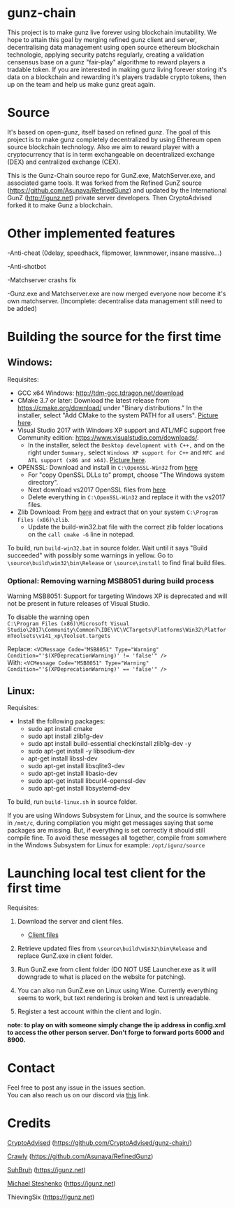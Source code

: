 # gunz-chain
This project is to make gunz live forever using blockchain imutability. We hope to attain this goal by merging refined gunz client and server, decentralising data management using open source ethereum  blockchain technologie,  applying security patchs regularly, creating a validation censensus base on a gunz "fair-play" algorithme to reward players a tradable token.  If you are interested in making gunz living forever storing it's data on a blockchain and rewarding it's players tradable crypto tokens, then up on the team and help us make gunz great again. 

# Source
It's based on open-gunz, itself based on refined gunz. The goal of this project is to make gunz completely decentralized by using Ethereum open source blockchain technology. Also we aim to reward player with a cryptocurrency that is in term exchangeable on decentralized exchange (DEX) and centralized exchange (CEX). 

This is the Gunz-Chain source repo for GunZ.exe, MatchServer.exe, and associated game tools. It was forked from the Refined GunZ source (https://github.com/Asunaya/RefinedGunz) and updated by the International GunZ (http://igunz.net) private server developers. Then CryptoAdvised forked it to make Gunz a blockchain.

# Other implemented features
-Anti-cheat (0delay, speedhack, flipmower, lawnmower, insane massive...)

-Anti-shotbot

-Matchserver crashs fix

-Gunz.exe and Matchserver.exe are now merged everyone now become it's own matchserver. 
(Incomplete: decentralise data management still need to be added)


# Building the source for the first time

## Windows:
Requisites:

* GCC x64 Windows: http://tdm-gcc.tdragon.net/download
* CMake 3.7 or later: Download the latest release from https://cmake.org/download/ under "Binary distributions." In the installer, select "Add CMake to the system PATH for all users". [Picture here](https://i.imgur.com/rQHLXX8.png).
* Visual Studio 2017 with Windows XP support and ATL/MFC support free Community edition: https://www.visualstudio.com/downloads/.
  - In the installer, select the `Desktop development with C++,` and on the right under `Summary,` select `Windows XP support for C++` and `MFC and ATL support (x86 and x64)`. [Picture here](https://i.imgur.com/BqXoiXu.png).
* OPENSSL: Download and install in `C:\OpenSSL-Win32` from [here](https://mega.nz/#!jLQWAQBJ!nT3v1FDHO80ikOmzsBZrImUpyh5ozE9mYnxdGXDDKWA)
  - For "copy OpenSSL DLLs to" prompt, choose "The Windows system directory".
  - Next download vs2017 OpenSSL files from [here](https://mega.nz/#!HfwCkIJa!UYvC9Sv2S24PFwHYEzWfrHevISTf1AmD9LuEMI8Yhco)
  - Delete everything in `C:\OpenSSL-Win32` and replace it with the vs2017 files.
* Zlib Download: From [here](https://mega.nz/#!LepTgbTT!AHdYH0Kil1jxaINwhbm5uh7VtjKtcx6vMz6WZVHpCOU) and extract that on your system `C:\Program Files (x86)\zlib`.
  - Update the build-win32.bat file with the correct zlib folder locations on the `call cmake -G` line in notepad.

To build, run `build-win32.bat` in source folder. Wait until it says "Build succeeded" with possibly some warnings in yellow.
Go to `\source\build\win32\bin\Release` or `\source\install` to find final build files.

### Optional: Removing warning MSB8051 during build process
Warning MSB8051: Support for targeting Windows XP is deprecated and will not be present
in future releases of Visual Studio.

To disable the warning open  
`C:\Program Files (x86)\Microsoft Visual Studio\2017\Community\Common7\IDE\VC\VCTargets\Platforms\Win32\PlatformToolsets\v141_xp\Toolset.targets`

Replace:  `<VCMessage Code="MSB8051" Type="Warning" Condition="'$(XPDeprecationWarning)' != 'false'" />`  
With:     `<VCMessage Code="MSB8051" Type="Warning" Condition="'$(XPDeprecationWarning)' == 'false'" />`  

## Linux:
Requisites:

* Install the following packages: 
    - sudo apt install cmake
    - sudo apt install zlib1g-dev
    - sudo apt install build-essential checkinstall zlib1g-dev -y
    - sudo apt-get install -y libsodium-dev
    - apt-get install libssl-dev
    - sudo apt-get install libsqlite3-dev
    - sudo apt-get install libasio-dev
    - sudo apt-get install libcurl4-openssl-dev
    - sudo apt-get install libsystemd-dev

To build, run `build-linux.sh` in source folder.

If you are using Windows Subsystem for Linux, and the source is somwhere in `/mnt/c`, during compilation you might get messages saying that some packages are missing. But, if everything is set correctly it should still compile fine. To avoid these messages all together, compile from somwhere in the Windows Subsystem for Linux for example: `/opt/igunz/source`

# Launching local test client for the first time
Requisites:

1. Download the server and client files.

	- [Client files](https://github.com/CryptoAdvised/gunz-chain/releases/tag/0.0.0.1)

2. Retrieve updated files from `\source\build\win32\bin\Release` and replace GunZ.exe in client folder.
3. Run GunZ.exe from client folder (DO NOT USE Launcher.exe as it will downgrade to what is placed on the website for patching).
4. You can also run GunZ.exe on Linux using Wine. Currently everything seems to work, but text rendering is broken and text is unreadable.
5. Register a test account within the client and login.

**note: to play on with someone simply change the ip address in config.xml to access the other person server.  Don't forge to forward ports 6000 and 8900.**

# Contact
Feel free to post any issue in the issues section.  
You can also reach us on our discord via [this](https://discord.gg/5QzQmHdzpe) link.

# Credits
[CryptoAdvised](https://github.com/CryptoAdvised/) (https://github.com/CryptoAdvised/gunz-chain/)

[Crawly](https://github.com/Asunaya) (https://github.com/Asunaya/RefinedGunz)

[SuhBruh](https://github.com/suhbruh) (https://igunz.net)

[Michael Steshenko](https://github.com/Michael-Steshenko) (https://igunz.net)

ThievingSix (https://igunz.net)

